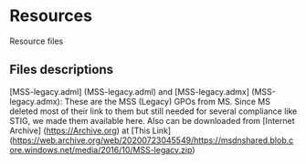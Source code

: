 # Resources
Resource files

## Files descriptions
[MSS-legacy.adml] (MSS-legacy.adml) and [MSS-legacy.admx] (MSS-legacy.admx): These are the MSS (Legacy) GPOs from MS. Since MS deleted most of their link to them but still needed for several compliance like STIG, we made them available here. Also can be downloaded from [Internet Archive] (https://Archive.org) at [This Link] (https://web.archive.org/web/20200723045549/https://msdnshared.blob.core.windows.net/media/2016/10/MSS-legacy.zip)
